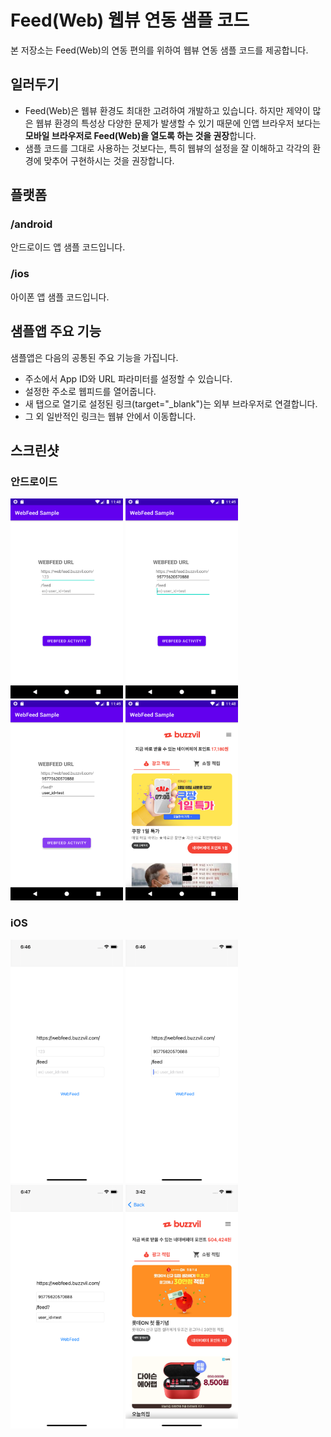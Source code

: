 # Feed(Web) 웹뷰 연동 샘플 코드
본 저장소는 Feed(Web)의 연동 편의를 위하여 웹뷰 연동 샘플 코드를 제공합니다.

## 일러두기
* Feed(Web)은 웹뷰 환경도 최대한 고려하여 개발하고 있습니다. 하지만 제약이 많은 웹뷰 환경의 특성상 다양한 문제가 발생할 수 있기 때문에 인앱 브라우저 보다는 **모바일 브라우저로 Feed(Web)을 열도록 하는 것을 권장**합니다.
* 샘플 코드를 그대로 사용하는 것보다는, 특히 웹뷰의 설정을 잘 이해하고 각각의 환경에 맞추어 구현하시는 것을 권장합니다.

## 플랫폼

### /android
안드로이드 앱 샘플 코드입니다.

### /ios
아이폰 앱 샘플 코드입니다.

## 샘플앱 주요 기능

샘플앱은 다음의 공통된 주요 기능을 가집니다.

* 주소에서 App ID와 URL 파라미터를 설정할 수 있습니다.
* 설정한 주소로 웹피드를 열어줍니다.
* 새 탭으로 열기로 설정된 링크(target="_blank")는 외부 브라우저로 연결합니다.
* 그 외 일반적인 링크는 웹뷰 안에서 이동합니다.

## 스크린샷

### 안드로이드

<img src="resources/android-1.png" width="180"> <img src="resources/android-2.png" width="180"> <img src="resources/android-3.png" width="180"> <img src="resources/android-4.png" width="180">


### iOS 
<img src="resources/ios-1.png" width="180"> <img src="resources/ios-2.png" width="180"> <img src="resources/ios-3.png" width="180"> <img src="resources/ios-4.png" width="180">

